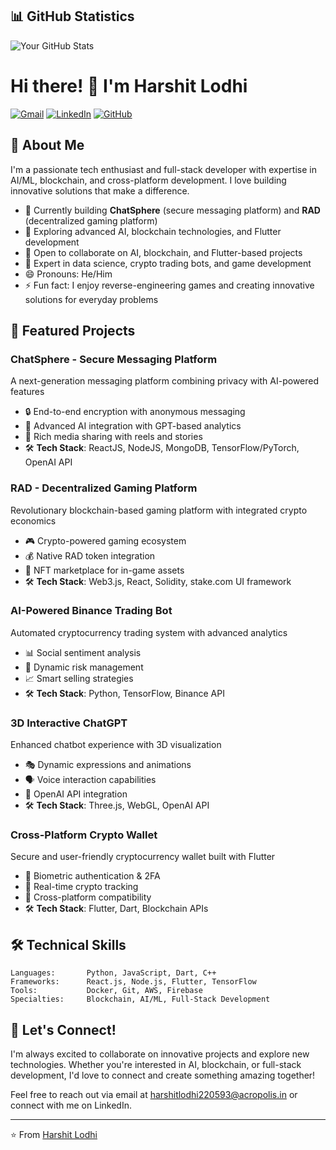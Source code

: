 ## 📊 GitHub Statistics

![Your GitHub Stats](https://github-readme-stats.vercel.app/api?username=Harshit16g&show_icons=true&theme=radical)
# Hi there! 👋 I'm Harshit Lodhi

[![Gmail](https://img.shields.io/badge/Gmail-D14836?style=flat&logo=gmail&logoColor=white)](mailto:harshitlodhi220593@acropolis.in)
[![LinkedIn](https://img.shields.io/badge/LinkedIn-0077B5?style=flat&logo=linkedin&logoColor=white)]((https://www.linkedin.com/in/harshitlodhidatascientist/))
[![GitHub](https://img.shields.io/badge/GitHub-100000?style=flat&logo=github&logoColor=white)]((https://github.com/Harshit16g/Harshit16g))
## 💫 About Me

I'm a passionate tech enthusiast and full-stack developer with expertise in AI/ML, blockchain, and cross-platform development. I love building innovative solutions that make a difference.

- 🔭 Currently building **ChatSphere** (secure messaging platform) and **RAD** (decentralized gaming platform)
- 🌱 Exploring advanced AI, blockchain technologies, and Flutter development
- 👯 Open to collaborate on AI, blockchain, and Flutter-based projects
- 💬 Expert in data science, crypto trading bots, and game development
- 😄 Pronouns: He/Him
- ⚡ Fun fact: I enjoy reverse-engineering games and creating innovative solutions for everyday problems

## 🚀 Featured Projects

### ChatSphere - Secure Messaging Platform
A next-generation messaging platform combining privacy with AI-powered features
- 🔒 End-to-end encryption with anonymous messaging
- 🤖 Advanced AI integration with GPT-based analytics
- 📸 Rich media sharing with reels and stories
- 🛠️ **Tech Stack**: ReactJS, NodeJS, MongoDB, TensorFlow/PyTorch, OpenAI API

### RAD - Decentralized Gaming Platform
Revolutionary blockchain-based gaming platform with integrated crypto economics
- 🎮 Crypto-powered gaming ecosystem
- 💰 Native RAD token integration
- 🏪 NFT marketplace for in-game assets
- 🛠️ **Tech Stack**: Web3.js, React, Solidity, stake.com UI framework

### AI-Powered Binance Trading Bot
Automated cryptocurrency trading system with advanced analytics
- 📊 Social sentiment analysis
- 🤖 Dynamic risk management
- 📈 Smart selling strategies
- 🛠️ **Tech Stack**: Python, TensorFlow, Binance API

### 3D Interactive ChatGPT
Enhanced chatbot experience with 3D visualization
- 🎭 Dynamic expressions and animations
- 🗣️ Voice interaction capabilities
- 🤖 OpenAI API integration
- 🛠️ **Tech Stack**: Three.js, WebGL, OpenAI API

### Cross-Platform Crypto Wallet
Secure and user-friendly cryptocurrency wallet built with Flutter
- 🔐 Biometric authentication & 2FA
- 💱 Real-time crypto tracking
- 📱 Cross-platform compatibility
- 🛠️ **Tech Stack**: Flutter, Dart, Blockchain APIs

## 🛠️ Technical Skills

```text
Languages:       Python, JavaScript, Dart, C++
Frameworks:      React.js, Node.js, Flutter, TensorFlow
Tools:           Docker, Git, AWS, Firebase
Specialties:     Blockchain, AI/ML, Full-Stack Development
```



## 🤝 Let's Connect!

I'm always excited to collaborate on innovative projects and explore new technologies. Whether you're interested in AI, blockchain, or full-stack development, I'd love to connect and create something amazing together!

Feel free to reach out via email at harshitlodhi220593@acropolis.in or connect with me on LinkedIn.

---
⭐️ From [Harshit Lodhi](https://github.com/Harshit16g)
